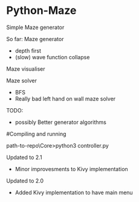 # Python-Maze
Simple Maze generator

So far:
  Maze generator
  - depth first
  - (slow) wave function collapse
  
  Maze visualiser
  
  Maze solver 
  - BFS
  - Really bad left hand on wall maze solver

TODO:
  - possibly Better generator algorithms
  
#Compiling and running

path-to-repo\Core>python3 controller.py



Updated to 2.1
- Minor improvesments to Kivy implementation

Updated to 2.0
- Added Kivy implementation to have main menu